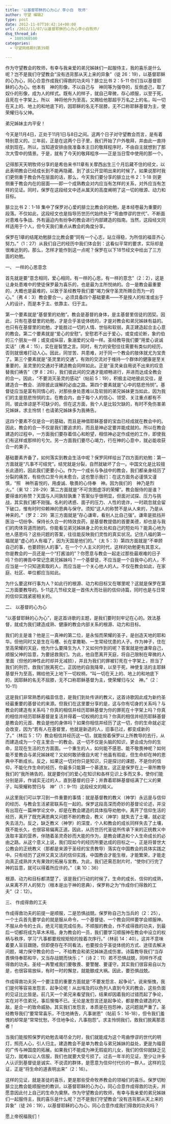 ```yaml
---
title: '以基督耶稣的心为心/ 李小白  牧师'
author: 守望 编辑2
type: post
date: 2012-11-07T10:42:14+00:00
url: /2012/11/07/以基督耶稣的心为心李小白牧师/
dsq_thread_id:
  - 1805360500
categories:
  - 守望网络期刊第39期

---
```

作为守望教会的牧师，有幸与我亲爱的弟兄姊妹们一起服侍主，我的喜乐是什么呢？岂不是我们守望教会“没有违背那从天上来的异象”（徒 26：19），以基督耶稣的心为心，同心合意作成我们得救的功夫吗？<!--more-->腓立比书 2：5-11 你们当以基督耶稣的心为心。他本有　神的形像，不以自己与　神同等为强夺的，反倒虚己，取了奴仆的形像，成为人的样式。既有人的样子，就自己卑微，存心顺服，以至于死，且死在十字架上。所以　神将他升为至高，又赐给他那超乎万名之上的名，叫一切在天上的、地上的和地底下的，因耶稣的名无不屈膝，无不口称耶稣基督为主，使荣耀归与父神。

弟兄姊妹主内平安！

今天是11月4日，正处于11月1日与8日之间。这两个日子对守望教会而言，是有着特别意义的。三年前，正是在这两个日子里，我们开始了户外敬拜，并由此一直持续到现在。所以，当知道安排由我准备本主日的敬拜程序时，不由自主就想到了那次大雪中的情景。于是，就有了今天的敬拜程序——正是当日雪中使用的那一个。

记得那天天明牧师分享的是希伯来书11章有关摩西出生三个月后藏不住的经文，以此表明教会已经成长到不能再隐藏、到了该公开显明出来的时候了。如果说那时我们更侧重于教会外在层面的话，那么，今天我们要分享的腓立比书 2：1-18 则更侧重于教会内在的层面——即一个成熟教会对内应当有怎样的关系，对外应当有怎样的见证。同时，保罗在这段经文中还从属天的高度阐明了这一切的根源、动力和目标。

腓立比书 2：1-18 集中了保罗对心爱的腓立比教会的劝勉，是本经卷最为重要的段落。不仅如此，这段经文也是指导历世历代始终处于“弯曲悖谬的世代”、不断面对患难与争战、外有逼迫内有纷争的教会进行内部建造的指南。当然，这段经文同样适用于个人，但今天我们重点从教会的角度分享。

保罗在1章的结尾劝勉腓立比教会要“同有一个心志，站立得稳，为所信的福音齐心努力。”（1：27）从我们自己的经历中我们体会到：这看似平常的要求，实际却是很难达到的。那么，怎样才能作到这一点呢？保罗在以下18节经文中给出了三方面的劝勉。

一、 一样的心思意念

首先就是要“意念相同，爱心相同，有一样的心思，有一样的意念”（2：2），这是让身处患难中的使徒保罗最为喜乐的，也是最为主所悦纳的。合一是教会最重要的，大概也是最难的，以致于圣经教导我们要“竭力保守圣灵所赐合而为一的心。”（弗 4：3）教会要合一，必须具备四个基础要素——不是按人的标准或出于人的设计，而是本于主、依靠主、归于主。

第一个要素就是“基督里的劝勉”。教会是基督的身体，是主基督里信徒的团契。因此，只有在基督里的劝勉，才是合乎圣徒体统的，才是对教会和弟兄姊妹有益的。也只有在基督里的劝勉，才能胜过一切的人情、世俗和软弱，真正建造起合主心意的教会。第二个要素就是“爱心的安慰”。安慰若不出于爱心，或变成论断，象约伯的三个朋友一样；或变成纵容，象溺爱的父母一样。圣经教导我们要“用爱心说诚实话”（弗 4：15），实在是智慧之言。同时，有力的安慰往往需要有类似的经历，否则就很难打动人心。因此，同甘苦、共患难，对于同一个教会的肢体就尤为宝贵了。第三个要素就是“圣灵里的交通”。有效的交流对于维持一个群体的健康是至关重要的，圣灵里的交通对于建造教会同样如此。正是“圣灵亲自用说不出来的叹息替我们祷告”（罗 8：26），我们彼此间的交通才能顺畅进行，并进而达成全教会的合一。因此，“不要消灭圣灵的感动”（帖前 5：19），积极主动地彼此交往，是建造合一教会、消除彼此误解的必由之路。第四个要素就是“心中的慈悲怜悯”。基督徒应当是富有同情心的，对那些身处患难以及软弱的弟兄姊妹更当如此，因为我们的主是慈悲怜悯的主。在教会内，由于每个人的信心、领受、关注重点都有不同，彼此体谅是不可缺少的。但在这方面，我个人是比较欠缺的，有时不免伤害弟兄姊妹，求主怜悯！也请弟兄姊妹多为我祷告。

这四个要素不仅是合一的基础，而且是神借耶稣基督的宝血已经成就在教会中的。因此，教会的合一不仅是我们要追求的，而且是神必定要并能成就的。所以在教会建造的过程中，一方面我们要存着信心和盼望，相信神必定作成他的工作，即使我们有这样或那样的亏欠。另一方面我们要尽心竭力，行在神的心意中，就必能收获合一的果子。

基础要素齐备了，如何落实到教会生活中呢？保罗同样给出了四方面的劝勉：第一方面就是“凡事不可结党”。结党就是分裂，自然就破坏了合一。中国文化是比较擅长此道的，因此我们更要小心。作为一个成长与争战中的教会，我们都亲身经历了分裂的痛苦，有些伤口至今尚未愈合。这也警示我们：在这方面务必谨慎又谨慎，“照　神所喜悦的，用虔诚、敬畏的心侍奉　神。因为我们的　神乃是烈火。”（来 12：28-29）第二方面就是“不可贪图虚浮的荣耀”。教会服侍的是谁？要得谁的称赞？天国与人间孰轻孰重？答案似乎很明显，但面对试探、压力与挑战，其实我们都不刚强。名利的诱惑、面子的压力、人性的诡诈，一时疏忽就会留下破口，惟有时时仰赖神的恩典与保守。须知“这人的称赞不是从人来的，乃是从　神来的。”（罗 2：29）第三方面就是“存心谦卑，看别人比自己强”。谦卑是抵挡并医治一切纷争、保持长久合一的特效良药，是基督教提倡的首要美德，却也是与我们的肉体背道而驰的。你能看见弟兄姊妹身上的长处和自己的短处吗？能真心地为他人感恩吗？这些问题的答案，往往能反映我们灵性的真实状况。记住八福的第一福就是“虚心的人有福了，因为天国是他们的。”（太 5：3）第四方面就是“不单顾自己的事，也要顾别人的事”。在一个个人主义的时代，这样的劝勉更有其意义。你是教会的一员还是一个“打酱油的”？你愿意与教会一起走过那些最艰难的日子吗？你的祷告中常记念弟兄姊妹吗？一个基督徒，不应当是一个自我中心的人，不应当是一个只知道索取的人，而应当是一个关心他人的人。不仅在教会如此，在家庭、社区、单位都应当如此。

为什么要这样行事为人？如此行的根源、动力和目标又在哪里呢？这就是保罗在第二方面要教导的。5-11这几节经文是一首伟大而壮丽的信仰诗篇，同时也是与日常的信仰实践紧密相关的。

二、 以基督的心为心

“以基督耶稣的心为心”，是这首诗歌的主题，是我们要时刻牢记在心的。效法基督，就成为我们建造成熟、健康的教会内部关系的根源、动力和目标。

我们的主是谁？他是三一真神的第二位，是永恒而荣耀的圣子，是创造天地的耶和华。但他同时又是生在马槽、长在拿撒勒、一生常经忧患的人子。作为神子，住在至高荣耀的天庭，他为什么要降生为人？又如何作到的呢？答案就是他谦卑自己，顺服父神的旨意，为要拯救我们。为此，他自愿离开天庭，将自己限制在卑微的人里面（但他的神性此时却并无减损），并且为我们的罪被钉死在十字架上，担当了我们的刑罚，救我们脱离死亡。正因他的自我降卑，以至于死，神使复活的主耶稣基督升为至高，赐给他天上地下一切权柄，“叫一切在天上的、地上的和地底下的，因耶稣的名无不屈膝，无不口称耶稣基督为主，使荣耀归与父　神。”（2：10-11）

这是我们非常熟悉的福音信息，是我们到处传讲的教义，这首诗歌因此成为新约圣经最重要的基督论的来源。但我们在这里要分享的是，这与你有切身的关系吗？与教会的建造有关系吗？你真的相信并经历耶稣基督为你的罪死在十字架上吗？你真的相信并经历耶稣基督是复活并得着一切权柄的主吗？你真的相信并经历耶稣基督是教会的元首、教会是他的身体吗？如果你相信并经历了这一切，你的生命就必定会改变，因为“若有人在基督里，他就是新造的人，旧事已过，都变成新的了。”（林后 5：17）教会相信并经历这一切，就能按着保罗以上所教导的去行，从而建造成为一个在主里合一的教会。这一切不仅是头脑的知识，更会成为你的生命，显现在生活的方方面面。一个重生的人，如何能不感恩、能不敬畏神呢？如何能不爱教会与弟兄姊妹呢？又如何敢骄傲自大呢？他虽有瑕疵，但生命却在神的恩典中不断成长。反之，如果这一切对你只是知识，只是探讨的课题，不是你的信仰，不能化作生命的经历，你最多只能算一个慕道友。这正是保罗在上一章所教导我们的“我所祷告的，就是要你们的爱心在知识和各样见识上多而又多，使你们能分别是非，作诚实无过的人，直到基督的日子；并靠着耶稣基督结满了仁义的果子，叫荣耀称赞归与　神”（1：9-11）这段经文的精义。

从这里我们可以学习到一件重要的事情：就是基督教的教义（神学）永远是与信仰的经历、与教会生活紧密联系在一起的。保罗这段高深而奇妙的基督论论述，并没有出现在一篇神学论文中，却是在教会建造的具体指导劝勉中。离开了信仰生活的经历，离开了既充满恩典又问题不断的教会，教义（神学）就失去了土壤，就必定失去活力。反之，缺乏教义（神学）的深度，个人和教会的成长同样失去了土壤，既不能长久，也很容易偏离正道。因此，从历世历代圣徒所传承下来的正统教义中汲取丰富的营养，伴随着圣灵奇妙而大能的作为，是教会建造和个人生命成长的必由之路。从这个意义上说，我们现如今的经历所要达成的目标之一，正是将普世大公教会的正统教义（那都是来源于圣经的宝贵教导）落实在中国教会的具体实践之中。只有经历了这样又真又活的信仰实践，中国教会才能生根，才能繁荣，才能走向真正成熟并大有果效的拓展与宣教。为此，我们还需忍耐片时，“使你们行完了　神的旨意，就可以得着所应许的。”（来 10：36）

根源、动力和目标都清楚了，该是我们行动的时候了。生命的成长、信仰的成熟，从来离不开人的努力（根本是出于神的恩典），保罗称之为“作成你们得救的工夫”（2：12）。

三、 作成得救的工夫

作成得救功夫的前提一是顺服，二是恐惧战兢。保罗称自己为当兵的（2：25），一个士兵首先要学会的就是服从命令，一个基督徒、一个教会同样要学会顺服神。不服从命令的士兵，绝无可能完成任务。不顺服的教会，作不成得救的功夫，到最后一切都将成为草木禾秸。身为教会的一员，我们要学习顺服神在教会中设立的权柄与秩序，学习“凡事都要规规矩矩的按着次序行。”（林前 14：40）。这并不意味着要人盲目跟随，但即便存在不同看法，也要按合乎圣徒体统的方式、途径去解决问题，竭力保守教会的合一，不给教会和弟兄姊妹造成伤害。诗篇教导我们“当存畏惧侍奉耶和华，又当存战兢而快乐；”（诗 2：11）若不恐惧战兢，同样作不成得救的功夫。圣经一再警戒我们要敬畏、要警醒、要谨守。其实我们很容易自以为是，也很容易放纵，有时一时的懈怠，就能酿成大祸。因此，要恐惧战兢。

作成得救功夫另一个要注意的重要方面就是“不要发怨言、起争论”。说来惭愧，我们是何等容易发怨言、起争论呢！从出埃及的以色列人直到今天的教会，这些负面的见证比比皆是。前几天一个弟兄来看望我们，结果却因着我的过错而起了争论，实在对不住弟兄，事后懊悔不已。无论是发怨言还是起争论，都是教会建造的大敌，是合一的致命威胁。其实我们发怨言，本质是在抱怨神，这问题就严重了。圣经教导我们“要常常喜乐，不住地祷告，凡事谢恩”（帖前 5：16-18），但令我们羞愧的却常是“常常忧愁，不住地争论，凡事抱怨”。求主怜悯我们，救我们脱离那恶者！

当我们能按照保罗的劝勉去竭尽全力时，我们就能成为这个弯曲悖谬的世代的明灯，照亮人心，引人归主。建造教会不是单为教会与弟兄姊妹的益处，更是为福音的广传与神国度的拓展。如果我们不能成为神无瑕疵的儿女，我们的信仰就缺乏见证力，就难以让人信服，我们也就要大受亏损了。过去一年半的见证，至少让许多人认识到基督徒是诚实、不说谎的群体，是愿意为信仰付代价的一群人。这样的见证，正是“将生命的道表明出来”（2：16）。

这样的见证，就是圣徒的喜乐，更是那些受命牧养教会的领袖们的喜乐。保罗切盼腓立比教会能顺服他的教训，以基督耶稣的心为心，同心合意作成得救的功夫，并愿意因此付上自己的生命为奠祭。作为守望教会的牧师，有幸与我亲爱的弟兄姊妹们一起服侍主，我的喜乐是什么呢？岂不是我们守望教会“没有违背那从天上来的异象”（徒 26：19），以基督耶稣的心为心，同心合意作成我们得救的功夫吗？

愿上帝祝福我们！

&nbsp;